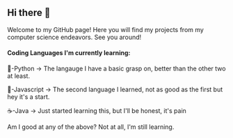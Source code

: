 ## Hi there 👋

Welcome to my GitHub page! Here you will find my projects from my computer science endeavors. See you around!

#### Coding Languages I'm currently learning:

🐍-Python
  -> The langauge I have a basic grasp on, better than the other two at least.

🍵-Javascript
  -> The second language I learned, not as good as the first but hey it's a start.

☕️-Java
  -> Just started learning this, but I'll be honest, it's pain
  
Am I good at any of the above? Not at all, I'm still learning.

